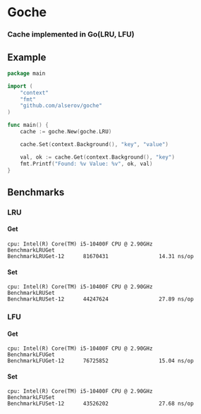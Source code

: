 # Goche

### Cache implemented in Go(LRU, LFU)

## Example

```go
package main

import (
	"context"
	"fmt"
	"github.com/alserov/goche"
)

func main() {
	cache := goche.New(goche.LRU)

	cache.Set(context.Background(), "key", "value")

	val, ok := cache.Get(context.Background(), "key")
	fmt.Printf("Found: %v Value: %v", ok, val)
}
```

## Benchmarks

### LRU

#### Get
```text
cpu: Intel(R) Core(TM) i5-10400F CPU @ 2.90GHz
BenchmarkLRUGet
BenchmarkLRUGet-12      81670431                14.31 ns/op
```


#### Set
```text
cpu: Intel(R) Core(TM) i5-10400F CPU @ 2.90GHz
BenchmarkLRUSet
BenchmarkLRUSet-12      44247624                27.89 ns/op
```

### LFU

#### Get
```text
cpu: Intel(R) Core(TM) i5-10400F CPU @ 2.90GHz
BenchmarkLFUGet
BenchmarkLFUGet-12      76725852                15.04 ns/op
```


#### Set
```text
cpu: Intel(R) Core(TM) i5-10400F CPU @ 2.90GHz
BenchmarkLFUSet
BenchmarkLFUSet-12      43526202                27.68 ns/op
```

